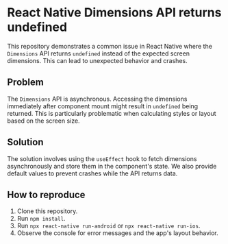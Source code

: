 # React Native Dimensions API returns undefined

This repository demonstrates a common issue in React Native where the `Dimensions` API returns `undefined` instead of the expected screen dimensions. This can lead to unexpected behavior and crashes.

## Problem

The `Dimensions` API is asynchronous.  Accessing the dimensions immediately after component mount might result in `undefined` being returned. This is particularly problematic when calculating styles or layout based on the screen size. 

## Solution

The solution involves using the `useEffect` hook to fetch dimensions asynchronously and store them in the component's state.  We also provide default values to prevent crashes while the API returns data.

## How to reproduce

1. Clone this repository.
2. Run `npm install`.
3. Run `npx react-native run-android` or `npx react-native run-ios`.
4. Observe the console for error messages and the app's layout behavior.
